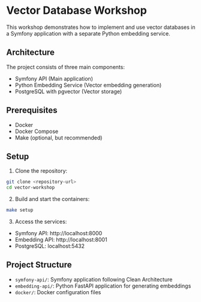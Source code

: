 # Vector Database Workshop

This workshop demonstrates how to implement and use vector databases in a Symfony application with a separate Python embedding service.

## Architecture

The project consists of three main components:
- Symfony API (Main application)
- Python Embedding Service (Vector embedding generation)
- PostgreSQL with pgvector (Vector storage)

## Prerequisites

- Docker
- Docker Compose
- Make (optional, but recommended)

## Setup

1. Clone the repository:
```bash
git clone <repository-url>
cd vector-workshop
```

2. Build and start the containers:
```bash
make setup
```

3. Access the services:
- Symfony API: http://localhost:8000
- Embedding API: http://localhost:8001
- PostgreSQL: localhost:5432

## Project Structure

- `symfony-api/`: Symfony application following Clean Architecture
- `embedding-api/`: Python FastAPI application for generating embeddings
- `docker/`: Docker configuration files 